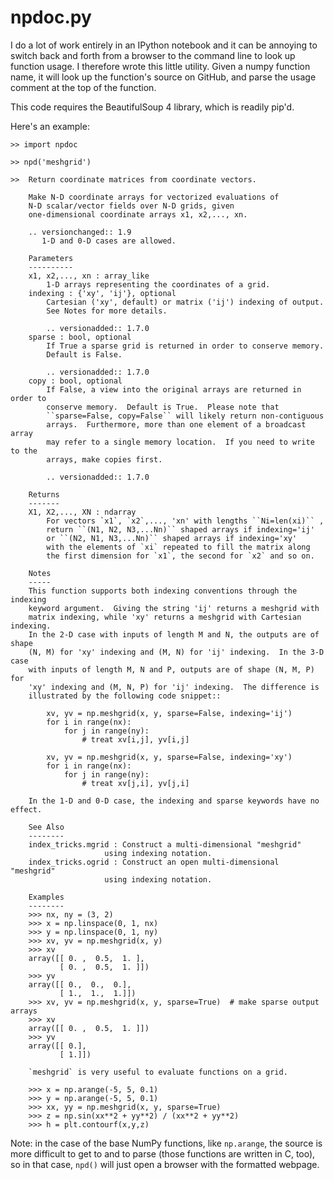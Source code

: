 # npdoc.py

I do a lot of work entirely in an IPython notebook and it can be annoying to switch back and forth from a browser to the command line to look up function usage.  I therefore wrote this little utility.  Given a numpy function name, it will look up the function's source on GitHub, and parse the usage comment at the top of the function.

This code requires the BeautifulSoup 4 library, which is readily pip'd.

Here's an example:

```
>> import npdoc

>> npd('meshgrid')

>>  Return coordinate matrices from coordinate vectors.

    Make N-D coordinate arrays for vectorized evaluations of
    N-D scalar/vector fields over N-D grids, given
    one-dimensional coordinate arrays x1, x2,..., xn.

    .. versionchanged:: 1.9
       1-D and 0-D cases are allowed.

    Parameters
    ----------
    x1, x2,..., xn : array_like
        1-D arrays representing the coordinates of a grid.
    indexing : {'xy', 'ij'}, optional
        Cartesian ('xy', default) or matrix ('ij') indexing of output.
        See Notes for more details.

        .. versionadded:: 1.7.0
    sparse : bool, optional
        If True a sparse grid is returned in order to conserve memory.
        Default is False.

        .. versionadded:: 1.7.0
    copy : bool, optional
        If False, a view into the original arrays are returned in order to
        conserve memory.  Default is True.  Please note that
        ``sparse=False, copy=False`` will likely return non-contiguous
        arrays.  Furthermore, more than one element of a broadcast array
        may refer to a single memory location.  If you need to write to the
        arrays, make copies first.

        .. versionadded:: 1.7.0

    Returns
    -------
    X1, X2,..., XN : ndarray
        For vectors `x1`, `x2`,..., 'xn' with lengths ``Ni=len(xi)`` ,
        return ``(N1, N2, N3,...Nn)`` shaped arrays if indexing='ij'
        or ``(N2, N1, N3,...Nn)`` shaped arrays if indexing='xy'
        with the elements of `xi` repeated to fill the matrix along
        the first dimension for `x1`, the second for `x2` and so on.

    Notes
    -----
    This function supports both indexing conventions through the indexing
    keyword argument.  Giving the string 'ij' returns a meshgrid with
    matrix indexing, while 'xy' returns a meshgrid with Cartesian indexing.
    In the 2-D case with inputs of length M and N, the outputs are of shape
    (N, M) for 'xy' indexing and (M, N) for 'ij' indexing.  In the 3-D case
    with inputs of length M, N and P, outputs are of shape (N, M, P) for
    'xy' indexing and (M, N, P) for 'ij' indexing.  The difference is
    illustrated by the following code snippet::

        xv, yv = np.meshgrid(x, y, sparse=False, indexing='ij')
        for i in range(nx):
            for j in range(ny):
                # treat xv[i,j], yv[i,j]

        xv, yv = np.meshgrid(x, y, sparse=False, indexing='xy')
        for i in range(nx):
            for j in range(ny):
                # treat xv[j,i], yv[j,i]

    In the 1-D and 0-D case, the indexing and sparse keywords have no effect.

    See Also
    --------
    index_tricks.mgrid : Construct a multi-dimensional "meshgrid"
                     using indexing notation.
    index_tricks.ogrid : Construct an open multi-dimensional "meshgrid"
                     using indexing notation.

    Examples
    --------
    >>> nx, ny = (3, 2)
    >>> x = np.linspace(0, 1, nx)
    >>> y = np.linspace(0, 1, ny)
    >>> xv, yv = np.meshgrid(x, y)
    >>> xv
    array([[ 0. ,  0.5,  1. ],
           [ 0. ,  0.5,  1. ]])
    >>> yv
    array([[ 0.,  0.,  0.],
           [ 1.,  1.,  1.]])
    >>> xv, yv = np.meshgrid(x, y, sparse=True)  # make sparse output arrays
    >>> xv
    array([[ 0. ,  0.5,  1. ]])
    >>> yv
    array([[ 0.],
           [ 1.]])

    `meshgrid` is very useful to evaluate functions on a grid.

    >>> x = np.arange(-5, 5, 0.1)
    >>> y = np.arange(-5, 5, 0.1)
    >>> xx, yy = np.meshgrid(x, y, sparse=True)
    >>> z = np.sin(xx**2 + yy**2) / (xx**2 + yy**2)
    >>> h = plt.contourf(x,y,z)
```

Note:  in the case of the base NumPy functions, like ```np.arange```, the source is more difficult to get to and to parse (those functions are written in C, too), so in that case, ```npd()``` will just open a browser with the formatted webpage.
